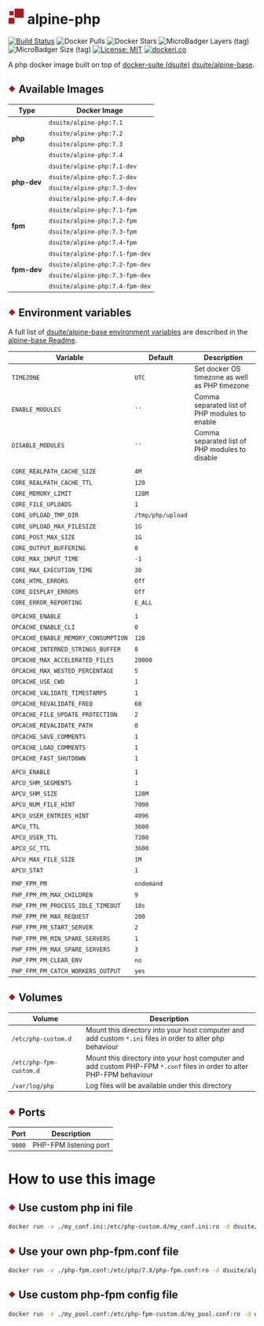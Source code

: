 # ![](https://github.com/docker-suite/artwork/raw/master/logo/png/logo_32.png) alpine-php
[![Build Status](http://jenkins.hexocube.fr/job/docker-suite/job/alpine-php/badge/icon?color=green&style=flat-square)](http://jenkins.hexocube.fr/job/docker-suite/job/alpine-php/)
![Docker Pulls](https://img.shields.io/docker/pulls/dsuite/alpine-php.svg?style=flat-square)
![Docker Stars](https://img.shields.io/docker/stars/dsuite/alpine-php.svg?style=flat-square)
![MicroBadger Layers (tag)](https://img.shields.io/microbadger/layers/dsuite/alpine-php/latest.svg?style=flat-square)
![MicroBadger Size (tag)](https://img.shields.io/microbadger/image-size/dsuite/alpine-php/latest.svg?style=flat-square)
[![License: MIT](https://img.shields.io/badge/License-MIT-brightgreen.svg?style=flat-square)](https://opensource.org/licenses/MIT)
[![dockeri.co](https://dockeri.co/image/dsuite/alpine-php)](https://hub.docker.com/r/dsuite/alpine-php)

A php docker image built on top of [docker-suite (dsuite)][docker-suite] [dsuite/alpine-base][alpine-base].


## ![](https://github.com/docker-suite/artwork/raw/master/various/pin/png/pin_16.png) Available Images
<table>
  <thead>
    <tr>
      <th>Type</th>
      <th>Docker Image</th>
    </tr>
  </thead>
  <tbody>
  <tr>
    <td rowspan="4"><strong>php</strong></td>
    <td><code>dsuite/alpine-php:7.1</code></td>
  </tr>
  <tr>
    <td><code>dsuite/alpine-php:7.2</code></td>
  </tr>
  <tr>
    <td><code>dsuite/alpine-php:7.3</code></td>
  </tr>
  <tr>
    <td><code>dsuite/alpine-php:7.4</code></td>
  </tr>
  <tr>
    <td rowspan="4"><strong>php-dev</strong></td>
    <td><code>dsuite/alpine-php:7.1-dev</code></td>
  </tr>
  <tr>
    <td><code>dsuite/alpine-php:7.2-dev</code></td>
  </tr>
  <tr>
    <td><code>dsuite/alpine-php:7.3-dev</code></td>
  </tr>
  <tr>
    <td><code>dsuite/alpine-php:7.4-dev</code></td>
  </tr>
  <tr>
    <td rowspan="4"><strong>fpm</strong></td>
    <td><code>dsuite/alpine-php:7.1-fpm</code></td>
  </tr>
  <tr>
    <td><code>dsuite/alpine-php:7.2-fpm</code></td>
  </tr>
  <tr>
    <td><code>dsuite/alpine-php:7.3-fpm</code></td>
  </tr>
  <tr>
    <td><code>dsuite/alpine-php:7.4-fpm</code></td>
  </tr>
  <tr>
    <td rowspan="4"><strong>fpm-dev</strong></td>
    <td><code>dsuite/alpine-php:7.1-fpm-dev</code></td>
  </tr>
  <tr>
    <td><code>dsuite/alpine-php:7.2-fpm-dev</code></td>
  </tr>
  <tr>
    <td><code>dsuite/alpine-php:7.3-fpm-dev</code></td>
  </tr>
  <tr>
    <td><code>dsuite/alpine-php:7.4-fpm-dev</code></td>
  </tr>
  </tbody>
</table>


## ![](https://github.com/docker-suite/artwork/raw/master/various/pin/png/pin_16.png) Environment variables

A full list of [dsuite/alpine-base environment variables][alpine-base-readme-variables] are described in the [alpine-base Readme][alpine-base-readme].

<table>
 <thead>
  <tr>
   <th>Variable</th>
   <th>Default</th>
   <th>Description</th>
  </tr>
 </thead>
 <tbody>
  <tr>
   <td width="30%"><code>TIMEZONE</code></td>
   <td><code>UTC</code></td>
   <td>Set docker OS timezone as well as PHP timezone</td>
  </tr>
  <tr>
   <td><code>ENABLE_MODULES</code></td>
   <td><code>''</code></td>
   <td>Comma separated list of PHP modules to enable</td>
  </tr>
  <tr>
   <td><code>DISABLE_MODULES</code></td>
   <td><code>''</code></td>
   <td>Comma separated list of PHP modules to disable</td>
  </tr>
  <tr>
   <td colspan="3"></td>
  </tr>
  <tr>
   <td><code>CORE_REALPATH_CACHE_SIZE</code></td>
   <td><code>4M</code></td>
   <td rowspan="10"></td>
  </tr>
  <tr>
   <td><code>CORE_REALPATH_CACHE_TTL</code></td>
   <td><code>120</code></td>
  </tr>
  <tr>
   <td><code>CORE_MEMORY_LIMIT</code></td>
   <td><code>128M</code></td>
  </tr>
  <tr>
   <td><code>CORE_FILE_UPLOADS</code></td>
   <td><code>1</code></td>
  </tr>
  <tr>
   <td><code>CORE_UPLOAD_TMP_DIR</code></td>
   <td><code>/tmp/php/upload</code></td>
  </tr>
  <tr>
   <td><code>CORE_UPLOAD_MAX_FILESIZE</code></td>
   <td><code>1G</code></td>
  </tr>
  <tr>
   <td><code>CORE_POST_MAX_SIZE</code></td>
   <td><code>1G</code></td>
  </tr>
  <tr>
   <td><code>CORE_OUTPUT_BUFFERING</code></td>
   <td><code>0</code></td>
  </tr>
  <tr>
   <td><code>CORE_MAX_INPUT_TIME</code></td>
   <td><code>-1</code></td>
  </tr>
  <tr>
   <td><code>CORE_MAX_EXECUTION_TIME</code></td>
   <td><code>30</code></td>
  </tr>
  <tr>
   <td><code>CORE_HTML_ERRORS</code></td>
   <td><code>Off</code></td>
  </tr>
  <tr>
   <td><code>CORE_DISPLAY_ERRORS</code></td>
   <td><code>Off</code></td>
  </tr>
  <tr>
   <td><code>CORE_ERROR_REPORTING</code></td>
   <td><code>E_ALL</code></td>
  </tr>
  <tr>
   <td colspan="3"></td>
  </tr>
  <tr>
   <td><code>OPCACHE_ENABLE</code></td>
   <td><code>1</code></td>
   <td rowspan="14"></td>
  </tr>
  <tr>
   <td><code>OPCACHE_ENABLE_CLI</code></td>
   <td><code>0</code></td>
  </tr>
  <tr>
   <td><code>OPCACHE_ENABLE_MEMORY_CONSUMPTION</code></td>
   <td><code>128</code></td>
  </tr>
  <tr>
   <td><code>OPCACHE_INTERNED_STRINGS_BUFFER</code></td>
   <td><code>8</code></td>
  </tr>
  <tr>
   <td><code>OPCACHE_MAX_ACCELERATED_FILES</code></td>
   <td><code>20000</code></td>
  </tr>
  <tr>
   <td><code>OPCACHE_MAX_WESTED_PERCENTAGE</code></td>
   <td><code>5</code></td>
  </tr>
  <tr>
   <td><code>OPCACHE_USE_CWD</code></td>
   <td><code>1</code></td>
  </tr>
  <tr>
   <td><code>OPCACHE_VALIDATE_TIMESTAMPS</code></td>
   <td><code>1</code></td>
  </tr>
  <tr>
   <td><code>OPCACHE_REVALIDATE_FREQ</code></td>
   <td><code>60</code></td>
  </tr>
  <tr>
   <td><code>OPCACHE_FILE_UPDATE_PROTECTION</code></td>
   <td><code>2</code></td>
  </tr>
  <tr>
   <td><code>OPCACHE_REVALIDATE_PATH</code></td>
   <td><code>0</code></td>
  </tr>
  <tr>
   <td><code>OPCACHE_SAVE_COMMENTS</code></td>
   <td><code>1</code></td>
  </tr>
  <tr>
   <td><code>OPCACHE_LOAD_COMMENTS</code></td>
   <td><code>1</code></td>
  </tr>
  <tr>
   <td><code>OPCACHE_FAST_SHUTDOWN</code></td>
   <td><code>1</code></td>
  </tr>
  <tr>
   <td colspan="3"></td>
  </tr>
  <tr>
   <td><code>APCU_ENABLE</code></td>
   <td><code>1</code></td>
   <td rowspan="3"></td>
  </tr>
  <tr>
   <td><code>APCU_SHM_SEGMENTS</code></td>
   <td><code>1</code></td>
  </tr>
  <tr>
   <td><code>APCU_SHM_SIZE</code></td>
   <td><code>128M</code></td>
  </tr>
  <tr>
   <td><code>APCU_NUM_FILE_HINT</code></td>
   <td><code>7000</code></td>
  </tr>
  <tr>
   <td><code>APCU_USER_ENTRIES_HINT</code></td>
   <td><code>4096</code></td>
  </tr>
  <tr>
   <td><code>APCU_TTL</code></td>
   <td><code>3600</code></td>
  </tr>
  <tr>
   <td><code>APCU_USER_TTL</code></td>
   <td><code>7200</code></td>
  </tr>
  <tr>
   <td><code>APCU_GC_TTL</code></td>
   <td><code>3600</code></td>
  </tr>
  <tr>
   <td><code>APCU_MAX_FILE_SIZE</code></td>
   <td><code>1M</code></td>
  </tr>
  <tr>
   <td><code>APCU_STAT</code></td>
   <td><code>1</code></td>
  </tr>
  <tr>
   <td colspan="3"></td>
  </tr>
  <tr>
   <td><code>PHP_FPM_PM</code></td>
   <td><code>ondemand</code></td>
   <td rowspan="9"></td>
  </tr>
  <tr>
   <td><code>PHP_FPM_PM_MAX_CHILDREN</code></td>
   <td><code>9</code></td>
  </tr>
  <tr>
   <td><code>PHP_FPM_PM_PROCESS_IDLE_TIMEOUT</code></td>
   <td><code>10s</code></td>
  </tr>
  </tr>
  <tr>
   <td><code>PHP_FPM_PM_MAX_REQUEST</code></td>
   <td><code>200</code></td>
  </tr>
  <tr>
   <td><code>PHP_FPM_PM_START_SERVER</code></td>
   <td><code>2</code></td>
  </tr>
  <tr>
   <td><code>PHP_FPM_PM_MIN_SPARE_SERVERS</code></td>
   <td><code>1</code></td>
  </tr>
  <tr>
   <td><code>PHP_FPM_PM_MAX_SPARE_SERVERS</code></td>
   <td><code>3</code></td>
  </tr>
  <tr>
   <td><code>PHP_FPM_PM_CLEAR_ENV</code></td>
   <td><code>no</code></td>
  </tr>
  <tr>
   <td><code>PHP_FPM_PM_CATCH_WORKERS_OUTPUT</code></td>
   <td><code>yes</code></td>
  </tr>
 </tbody>
</table>


## ![](https://github.com/docker-suite/artwork/raw/master/various/pin/png/pin_16.png) Volumes

<table>
 <thead>
  <tr>
   <th>Volume</th>
   <th>Description</th>
  </tr>
 </thead>
 <tbody>
  <tr>
   <td width="30%"><code>/etc/php-custom.d</code></td>
   <td>Mount this directory into your host computer and add custom <code>*.ini</code> files in order to alter php behaviour</td>
  </tr>
  <tr>
   <td><code>/etc/php-fpm-custom.d</code></td>
   <td>Mount this directory into your host computer and add custom PHP-FPM <code>*.conf</code> files in order to alter PHP-FPM behaviour</td>
  </tr>
  <tr>
   <td><code>/var/log/php</code></td>
   <td>Log files will be available under this directory</td>
  </tr>
 </tbody>
</table>


## ![](https://github.com/docker-suite/artwork/raw/master/various/pin/png/pin_16.png) Ports

<table>
 <thead>
  <tr>
   <th>Port</th>
   <th>Description</th>
  </tr>
 </thead>
 <tbody>
  <tr>
   <td><code>9000</code></td>
   <td>PHP-FPM listening port</td>
  </tr>
 </tbody>
</table>


# How to use this image

## ![](https://github.com/docker-suite/artwork/raw/master/various/pin/png/pin_16.png) Use custom php ini file

```bash
docker run -v ./my_conf.ini:/etc/php-custom.d/my_conf.ini:ro -d dsuite/alpine-php:7.3
```

## ![](https://github.com/docker-suite/artwork/raw/master/various/pin/png/pin_16.png) Use your own php-fpm.conf file

```bash
docker run -v ./php-fpm.conf:/etc/php/7.X/php-fpm.conf:ro -d dsuite/alpine-php:7.3
```

## ![](https://github.com/docker-suite/artwork/raw/master/various/pin/png/pin_16.png) Use custom php-fpm config file

```bash
docker run -v ./my_pool.conf:/etc/php-fpm-custom.d/my_pool.conf:ro -d dsuite/alpine-php:7.3
```


[base]: http://smarden.org/base/
[docker-suite]: https://github.com/docker-suite/
[alpine-base]: https://github.com/docker-suite/alpine-base/
[alpine-base]: https://github.com/docker-suite/alpine-base/
[alpine-base-readme]: https://github.com/docker-suite/alpine-base/blob/master/Readme.md/
[alpine-base-readme-variables]: https://github.com/docker-suite/alpine-base/blob/master/Readme.md#-environment-variables
